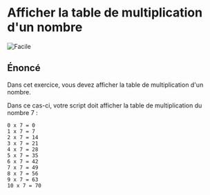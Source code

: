 # Afficher la table de multiplication d'un nombre

![Facile](https://img.shields.io/badge/-Facile-success)

## Énoncé

Dans cet exercice, vous devez afficher la table de multiplication d'un nombre.

Dans ce cas-ci, votre script doit afficher la table de multiplication du nombre 7 :

```
0 x 7 = 0
1 x 7 = 7
2 x 7 = 14
3 x 7 = 21
4 x 7 = 28
5 x 7 = 35
6 x 7 = 42
7 x 7 = 49
8 x 7 = 56
9 x 7 = 63
10 x 7 = 70
```

